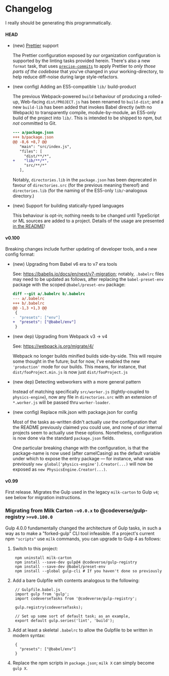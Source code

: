 Changelog
=========
I really should be generating this programmatically.


#### HEAD

 - (new) [Prettier][] support

    The Prettier configuration exposed by our organization configuration is supported by the
    linting tasks provided herein. There's also a new `format` task, that uses
    [`precise-commits`][precise] to apply Prettier to *only those parts of the codebase* that
    you've changed in your working-directory, to help reduce diff-noise during large
    style-refactors.

 - (new config) Adding an ES5-compatible `lib/` build-product

    The previous Webpack-powered `build` behaviour of producing a rolled-up, Web-facing
    `dist/PROJECT.js` has been renamed to `build-dist`; and a new `build-lib` has been added that
    invokes Babel directly (with no Webpack) to transparently compile, module-by-module, an
    ES5-only build of the project into `lib/`. This is intended to be shipped to npm, but *not*
    committed to Git.

    ```diff
    --- a/package.json
    +++ b/package.json
    @@ -8,6 +8,7 @@
       "main": "src/index.js",
       "files": [
         "dist/**/*",
    +    "lib/**/*",
         "src/**/*"
       ],
    ```

    Notably, `directories.lib` in the `package.json` has been deprecated in favour of
    `directories.src` (for the previous meaning thereof) and `directories.lib` (for the naming of
    the ES5-only `lib/`-analogous directory.)

 - (new) Support for building statically-typed languages

    This behaviour is opt-in; nothing needs to be changed until TypeScript or ML sources are added
    to a project. Details of the usage are presented [in the README](./README.md)!

  [Prettier]: <https://prettier.io/>
  [precise]: <https://github.com/nrwl/precise-commits>


#### v0.100

Breaking changes include further updating of developer tools, and a new config format:

 - (new) Upgrading from Babel v6 era to v7 era tools

    See: <https://babeljs.io/docs/en/next/v7-migration>; notably, `.babelrc` files may need to be
    updated as follows, after replacing the `babel-preset-env` package with the scoped
    `@babel/preset-env` package:

    ```diff
    diff --git a/.babelrc b/.babelrc
    --- a/.babelrc
    +++ b/.babelrc
    @@ -1,3 +1,3 @@
     {
    -  "presets": ["env"]
    +  "presets": ["@babel/env"]
     }
    ```

 - (new dep) Upgrading from Webpack v3 -> v4

   See: <https://webpack.js.org/migrate/4/>

   Webpack no longer builds minified builds side-by-side. This will require some thought in the
   future; but for now, I've enabled the new `'production'` mode for our builds. This means, for
   instance, that `dist/fooProject.min.js` is now just `dist/fooProject.js`

 - (new dep) Detecting webworkers with a more general pattern

   Instead of matching specifically `src/worker.js` (tightly-coupled to `physics-engine`), now any
   file in `directories.src` with an extension of `*.worker.js` will be passed thru `worker-loader`.

 - (new config) Replace milk.json with package.json for config

   Most of the tasks as-written didn't actually *use* the configuration that the README previously
   claimed you could use, and none of our internal projects seem to actually use these options.
   Nonetheless, configuration is now done via the standard `package.json` fields.

   One particular breaking change with the configuration, is that the package-name is now used
   (after camelCasing) as the default variable under which to expose the entry package — for
   instance, what was previously `new global['physics-engine'].Creator(...)` will now be exposed as
   `new PhysicsEngine.Creator(...)`.


#### v0.99

First release. Migrates the Gulp used in the legacy `milk-carton` to Gulp `v4`; see below for
migration instructions.


### Migrating from Milk Carton `~v0.0.x` to @codeverse/gulp-registry `>=v0.100.0`
Gulp 4.0.0 fundamentally changed the architecture of Gulp tasks, in such a way as to make a
"forked-gulp" CLI tool infeasible. If a project's current npm `"scripts"` use `milk` commands, you
can upgrade to Gulp 4 as follows:

1. Switch to this project:

        npm uninstall milk-carton
        npm install --save-dev gulp@4 @codeverse/gulp-registry
        npm install --save-dev @babel/preset-env
        npm install --global gulp-cli # If you haven't done so previously

2. Add a bare Gulpfile with contents analogous to the following:

        // Gulpfile.babel.js
        import gulp from 'gulp';
        import codeverseTasks from '@codeverse/gulp-registry';

        gulp.registry(codeverseTasks);

        // Set up some sort of default task; as an example,
        export default gulp.series('lint', 'build');

3. Add at least a skeletal `.babelrc` to allow the Gulpfile to be written in modern syntax:

        {
          "presets": ["@babel/env"]
        }

4. Replace the npm scripts in `package.json`; `milk X` can simply become `gulp X`.
